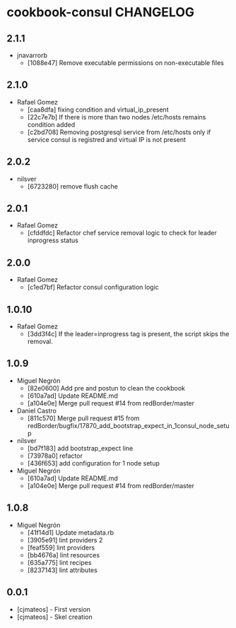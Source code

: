 cookbook-consul CHANGELOG
===============

## 2.1.1

  - jnavarrorb
    - [1088e47] Remove executable permissions on non-executable files

## 2.1.0

  - Rafael Gomez
    - [caa8dfa] fixing condition and virtual_ip_present
    - [22c7e7b] If there is more than two nodes /etc/hosts remains condition added
    - [c2bd708] Removing postgresql service from /etc/hosts only if service consul is registred and virtual IP is not present

## 2.0.2

  - nilsver
    - [6723280] remove flush cache

## 2.0.1

  - Rafael Gomez
    - [cfddfdc] Refactor chef service removal logic to check for leader inprogress status

## 2.0.0

  - Rafael Gomez
    - [c1ed7bf] Refactor consul configuration logic

## 1.0.10

  - Rafael Gomez
    - [3dd3f4c] If the leader=inprogress tag is present, the script skips the removal.

## 1.0.9

  - Miguel Negrón
    - [82e0600] Add pre and postun to clean the cookbook
    - [610a7ad] Update README.md
    - [a104e0e] Merge pull request #14 from redBorder/master
  - Daniel Castro
    - [811c570] Merge pull request #15 from redBorder/bugfix/17870_add_bootstrap_expect_in_1consul_node_setup
  - nilsver
    - [bd7f183] add bootstrap_expect line
    - [73978a0] refactor
    - [436f653] add configuration for 1 node setup
  - Miguel Negrón
    - [610a7ad] Update README.md
    - [a104e0e] Merge pull request #14 from redBorder/master

## 1.0.8

  - Miguel Negrón
    - [41f14d1] Update metadata.rb
    - [3905e91] lint providers 2
    - [feaf559] lint providers
    - [bb4676a] lint resources
    - [635a775] lint recipes
    - [8237143] lint attributes

0.0.1
-----
- [cjmateos] - First version
- [cjmateos] - Skel creation

